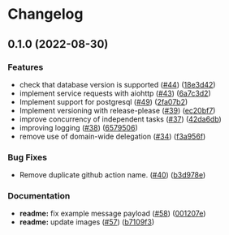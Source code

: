 # Changelog

## 0.1.0 (2022-08-30)


### Features

* check that database version is supported ([#44](https://www.github.com/bukukasio/cloudsql-iam-db-authn-groups/issues/44)) ([18e3d42](https://www.github.com/bukukasio/cloudsql-iam-db-authn-groups/commit/18e3d42c3205239eb2fb0ac1d758f9619ebcf2c0))
* implement service requests with aiohttp ([#43](https://www.github.com/bukukasio/cloudsql-iam-db-authn-groups/issues/43)) ([6a7c3d2](https://www.github.com/bukukasio/cloudsql-iam-db-authn-groups/commit/6a7c3d2d91c21c8f7bb91a9c317ff6be72181d98))
* Implement support for postgresql ([#49](https://www.github.com/bukukasio/cloudsql-iam-db-authn-groups/issues/49)) ([2fa07b2](https://www.github.com/bukukasio/cloudsql-iam-db-authn-groups/commit/2fa07b2ef06de9bebf65f9fc9bef0807437770f2))
* Implement versioning with release-please ([#39](https://www.github.com/bukukasio/cloudsql-iam-db-authn-groups/issues/39)) ([ec20bf7](https://www.github.com/bukukasio/cloudsql-iam-db-authn-groups/commit/ec20bf73bef7ba5eb0c0777849162d843c9439b9))
* improve concurrency of independent tasks ([#37](https://www.github.com/bukukasio/cloudsql-iam-db-authn-groups/issues/37)) ([42da6db](https://www.github.com/bukukasio/cloudsql-iam-db-authn-groups/commit/42da6db00c40c51d619b7a4c0a32240b504b097e))
* improving logging ([#38](https://www.github.com/bukukasio/cloudsql-iam-db-authn-groups/issues/38)) ([6579506](https://www.github.com/bukukasio/cloudsql-iam-db-authn-groups/commit/6579506af42cd69e81225d075975472a8fbda58b))
* remove use of domain-wide delegation ([#34](https://www.github.com/bukukasio/cloudsql-iam-db-authn-groups/issues/34)) ([f3a956f](https://www.github.com/bukukasio/cloudsql-iam-db-authn-groups/commit/f3a956f0acb5f000718a755dd61c333993a1636b))


### Bug Fixes

* Remove duplicate github action name. ([#40](https://www.github.com/bukukasio/cloudsql-iam-db-authn-groups/issues/40)) ([b3d978e](https://www.github.com/bukukasio/cloudsql-iam-db-authn-groups/commit/b3d978e463221f5efd3ed6aae5c1a8d7a3813b2b))


### Documentation

* **readme:** fix example message payload ([#58](https://www.github.com/bukukasio/cloudsql-iam-db-authn-groups/issues/58)) ([001207e](https://www.github.com/bukukasio/cloudsql-iam-db-authn-groups/commit/001207ea868267bc32498b42535e778efe339df6))
* **readme:** update images ([#57](https://www.github.com/bukukasio/cloudsql-iam-db-authn-groups/issues/57)) ([b7109f3](https://www.github.com/bukukasio/cloudsql-iam-db-authn-groups/commit/b7109f3ec26d8ac25cf6bb7ec2bf801c10d97c70))
